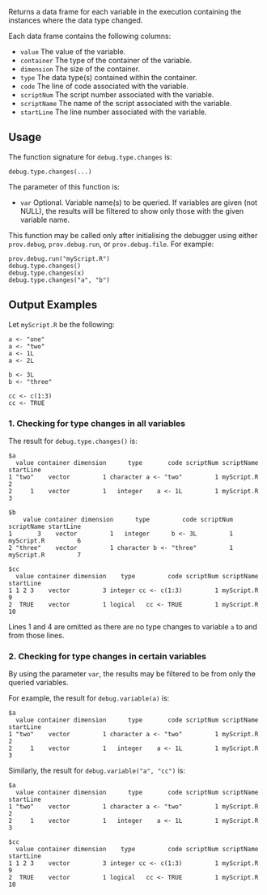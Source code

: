 Returns a data frame for each variable in the execution containing the instances 
where the data type changed. 

Each data frame contains the following columns:
* `value` The value of the variable.
* `container` The type of the container of the variable.
* `dimension` The size of the container.
* `type` The data type(s) contained within the container.
* `code` The line of code associated with the variable.
* `scriptNum` The script number associated with the variable.
* `scriptName` The name of the script associated with the variable.
* `startLine` The line number associated with the variable.


## Usage

The function signature for `debug.type.changes` is:
```
debug.type.changes(...)
```

The parameter of this function is:
* `var` Optional. Variable name(s) to be queried. If variables are given (not NULL),
the results will be filtered to show only those with the given variable name.

This function may be called only after initialising the debugger using either 
`prov.debug`, `prov.debug.run`, or `prov.debug.file`. For example:
```
prov.debug.run("myScript.R")
debug.type.changes()
debug.type.changes(x)
debug.type.changes("a", "b")
```

## Output Examples

Let `myScript.R` be the following:
```
a <- "one"
a <- "two"
a <- 1L
a <- 2L

b <- 3L
b <- "three"

cc <- c(1:3)
cc <- TRUE
```

### 1. Checking for type changes in all variables
The result for `debug.type.changes()` is:
```
$a
  value container dimension      type       code scriptNum scriptName startLine
1 "two"    vector         1 character a <- "two"         1 myScript.R         2
2     1    vector         1   integer    a <- 1L         1 myScript.R         3

$b
    value container dimension      type         code scriptNum scriptName startLine
1       3    vector         1   integer      b <- 3L         1 myScript.R         6
2 "three"    vector         1 character b <- "three"         1 myScript.R         7

$cc
  value container dimension    type         code scriptNum scriptName startLine
1 1 2 3    vector         3 integer cc <- c(1:3)         1 myScript.R         9
2  TRUE    vector         1 logical   cc <- TRUE         1 myScript.R        10

```
Lines 1 and 4 are omitted as there are no type changes to variable `a` 
to and from those lines.

### 2. Checking for type changes in certain variables
By using the parameter `var`, the results may be filtered to be from
only the queried variables.

For example, the result for `debug.variable(a)` is:
```
$a
  value container dimension      type       code scriptNum scriptName startLine
1 "two"    vector         1 character a <- "two"         1 myScript.R         2
2     1    vector         1   integer    a <- 1L         1 myScript.R         3
```

Similarly, the result for `debug.variable("a", "cc")` is:
```
$a
  value container dimension      type       code scriptNum scriptName startLine
1 "two"    vector         1 character a <- "two"         1 myScript.R         2
2     1    vector         1   integer    a <- 1L         1 myScript.R         3

$cc
  value container dimension    type         code scriptNum scriptName startLine
1 1 2 3    vector         3 integer cc <- c(1:3)         1 myScript.R         9
2  TRUE    vector         1 logical   cc <- TRUE         1 myScript.R        10
```